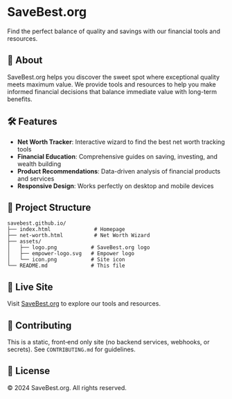 # SaveBest.org

Find the perfect balance of quality and savings with our financial tools and resources.

## 🎯 About

SaveBest.org helps you discover the sweet spot where exceptional quality meets maximum value. We provide tools and resources to help you make informed financial decisions that balance immediate value with long-term benefits.

## 🛠️ Features

- **Net Worth Tracker**: Interactive wizard to find the best net worth tracking tools
- **Financial Education**: Comprehensive guides on saving, investing, and wealth building
- **Product Recommendations**: Data-driven analysis of financial products and services
- **Responsive Design**: Works perfectly on desktop and mobile devices

## 📁 Project Structure

```
savebest.github.io/
├── index.html              # Homepage
├── net-worth.html          # Net Worth Wizard
├── assets/
│   ├── logo.png           # SaveBest.org logo
│   ├── empower-logo.svg   # Empower logo
│   └── icon.png           # Site icon
└── README.md              # This file
```

## 🚀 Live Site

Visit [SaveBest.org](https://savebest.org) to explore our tools and resources.

## 🤝 Contributing

This is a static, front‑end only site (no backend services, webhooks, or secrets). See `CONTRIBUTING.md` for guidelines.

## 📝 License

© 2024 SaveBest.org. All rights reserved.